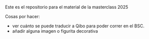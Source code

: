 Este es el repositorio para el material de la masterclass 2025 

Cosas por hacer: 
- ver cuánto se puede traducir a Qibo para poder correr en el BSC.
- añadir alguna  imagen o figurita decorativa
